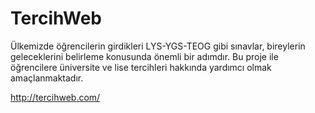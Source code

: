 # TercihWeb

Ülkemizde öğrencilerin girdikleri LYS-YGS-TEOG gibi sınavlar, bireylerin geleceklerini belirleme konusunda önemli bir adımdır.
Bu proje ile öğrencilere üniversite ve lise tercihleri hakkında yardımcı olmak amaçlanmaktadır.

http://tercihweb.com/

